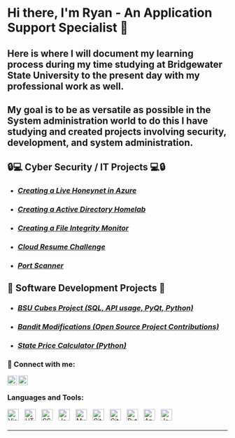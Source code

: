 # Hi there, I'm Ryan - An Application Support Specialist 👋 
## Here is where I will document my learning process during my time studying at Bridgewater State University to the present day with my professional work as well. 
## My goal is to be as versatile as possible in the System administration world to do this I have studying and created projects involving security, development, and system administration.     

## 🔒💻 Cyber Security / IT Projects 💻🔒

- ***<h3>[Creating a Live Honeynet in Azure](https://github.com/rkuczer/Azure-Honeynet)</h3>***
- ***<h3>[Creating a Active Directory Homelab](https://github.com/rkuczer/Azure-Virtual-Active-Directory/tree/main)</h3>***
- ***<h3>[Creating a File Integrity Monitor](https://github.com/rkuczer/fileIntegrityMonitor)</h3>*** 
- ***<h3>[Cloud Resume Challenge](https://www.kooz.store)</h3>***
- ***<h3>[Port Scanner](https://github.com/rkuczer/portScanner)</h3>***

## 🔧 Software Development Projects 🔧
- ***<h3>[BSU Cubes Project (SQL, API usage, PyQt, Python)](https://github.com/rkuczer/rkuczerCUBESproject1)</h3>***
- ***<h3>[Bandit Modifications (Open Source Project Contributions)](https://github.com/rkuczer/bandit)</h3>***
- ***<h3>[State Price Calculator (Python)](https://github.com/rkuczer/homework1CapstoneKuczer)</h3>***


### 📲 Connect with me:

[<img align="left" alt="website" width="22px" src="https://icons.getbootstrap.com/assets/icons/globe.svg" />](https://www.kooz.store)
&nbsp;&nbsp;
[<img align="left" alt="RyanKuczer | LinkedIn" width="22px" src="https://cdn.jsdelivr.net/npm/simple-icons@v3/icons/linkedin.svg" />][linkedin]


### Languages and Tools:

<img align="left" alt="Visual Studio Code" width="26px" src="https://cdn.jsdelivr.net/gh/devicons/devicon/icons/vscode/vscode-original.svg" style="padding-right:10px;" />
<img align="left" alt="HTML5" width="26px" src="https://cdn.jsdelivr.net/gh/devicons/devicon/icons/html5/html5-original.svg" style="padding-right:10px;" />
<img align="left" alt="CSS3" width="26px" src="https://cdn.jsdelivr.net/gh/devicons/devicon/icons/css3/css3-original.svg" style="padding-right:10px;" />
<img align="left" alt="JavaScript" width="26px" src="https://cdn.jsdelivr.net/gh/devicons/devicon/icons/javascript/javascript-original.svg" style="padding-right:10px;" />
<img align="left" alt="MySQL" width="26px" src="https://cdn.jsdelivr.net/gh/devicons/devicon/icons/mysql/mysql-original.svg" style="padding-right:10px;" />
<img align="left" alt="Git" width="26px" src="https://cdn.jsdelivr.net/gh/devicons/devicon/icons/git/git-original.svg" style="padding-right:10px;" />
<img align="left" alt="GitHub" width="26px" src="https://user-images.githubusercontent.com/3369400/139448065-39a229ba-4b06-434b-bc67-616e2ed80c8f.png" style="padding-right:10px;" />
<img align="left" alt="Python" width="26px" src="https://cdn.jsdelivr.net/gh/devicons/devicon/icons/python/python-original.svg" style="padding-right:10px;" />
<img align="left" alt="Azure" width="26px" src="https://cdn.jsdelivr.net/gh/devicons/devicon/icons/azure/azure-original.svg" style="padding-right:10px;" />
<img align="left" alt="Java" width="26px" src="https://cdn.jsdelivr.net/gh/devicons/devicon/icons/java/java-original.svg" style="padding-right:10px;" />
<br />
<br />

---


[website]: https://wwww.kooz.store
[linkedin]: https://linkedin.com/in/ryan-kuczer/
